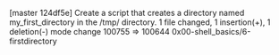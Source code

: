 [master 124df5e] Create a script that creates a directory named my_first_directory in the /tmp/ directory.
 1 file changed, 1 insertion(+), 1 deletion(-)
 mode change 100755 => 100644 0x00-shell_basics/6-firstdirectory
